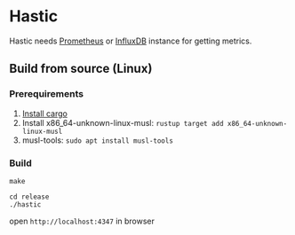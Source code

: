 # Hastic

Hastic needs [Prometheus](https://prometheus.io/) or [InfluxDB](https://www.influxdata.com/get-influxdb/)
instance for getting metrics.

## Build from source (Linux)

### Prerequirements
1. [Install cargo](https://doc.rust-lang.org/cargo/getting-started/installation.html)
2. Install x86_64-unknown-linux-musl:  `rustup target add x86_64-unknown-linux-musl`
3. musl-tools: `sudo apt install musl-tools`


### Build
```
make
```

```
cd release
./hastic
```

open `http://localhost:4347` in browser
